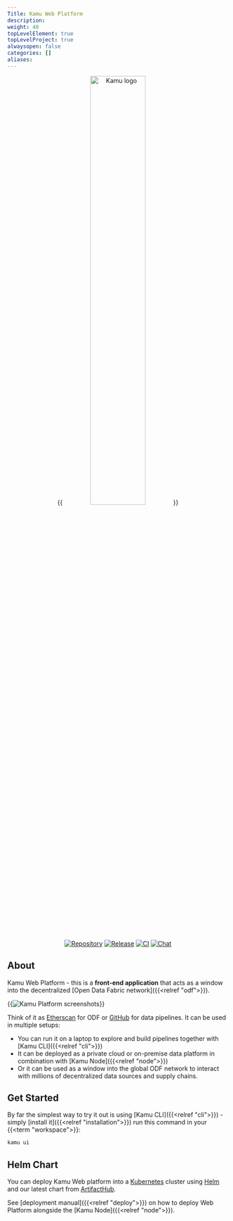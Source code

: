 ```yaml
---
Title: Kamu Web Platform
description:
weight: 40
topLevelElement: true
topLevelProject: true
alwaysopen: false
categories: []
aliases:
---
```


<div align="center">

{{<image filename="/images/kamu-logo-slogan.png" alt="Kamu logo" width="50%">}}

[![Repository](https://img.shields.io/github/v/tag/kamu-data/kamu-web-ui?include_prereleases&logo=github&logoColor=white&label=Repository&style=for-the-badge)](https://github.com/kamu-data/kamu-web-ui/)
[![Release](https://img.shields.io/github/v/release/kamu-data/kamu-web-ui?include_prereleases&logo=rust&logoColor=orange&style=for-the-badge)](https://github.com/kamu-data/kamu-web-ui/releases/latest)
[![CI](https://img.shields.io/github/actions/workflow/status/kamu-data/kamu-web-ui/build.yaml?logo=githubactions&label=CI&logoColor=white&style=for-the-badge&branch=master)](https://github.com/kamu-data/kamu-web-ui/actions)
[![Chat](https://shields.io/discord/898726370199359498?style=for-the-badge&logo=discord&label=Discord)](https://discord.gg/nU6TXRQNXC)


</p>
</div>

## About

Kamu Web Platform - this is a **front-end application** that acts as a window into the decentralized [Open Data Fabric network]({{<relref "odf">}}).

{{<image filename="/images/platform/kamu-web-ui-screenshot-cloud.png" alt="Kamu Platform screenshots">}}

Think of it as [Etherscan](https://etherscan.io/) for ODF or [GitHub](https://github.com) for data pipelines. It can be used in multiple setups:
- You can run it on a laptop to explore and build pipelines together with [Kamu CLI]({{<relref "cli">}})
- It can be deployed as a private cloud or on-premise data platform in combination with [Kamu Node]({{<relref "node">}})
- Or it can be used as a window into the global ODF network to interact with millions of decentralized data sources and supply chains.

## Get Started
By far the simplest way to try it out is using [Kamu CLI]({{<relref "cli">}}) - simply [install it]({{<relref "installation">}}) run this command in your {{<term "workspace">}}:

```sh
kamu ui
```

## Helm Chart
You can deploy Kamu Web platform into a [Kubernetes](https://kubernetes.io/) cluster using [Helm](https://helm.sh/) and our latest chart from [ArtifactHub](https://artifacthub.io/packages/search?org=kamu).

See [deployment manual]({{<relref "deploy">}}) on how to deploy Web Platform alongside the [Kamu Node]({{<relref "node">}}).
